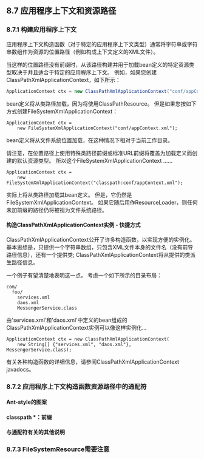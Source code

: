 ## 8.7 应用程序上下文和资源路径

### 8.7.1  构建应用程序上下文

应用程序上下文构造函数（对于特定的应用程序上下文类型）通常将字符串或字符串数组作为资源的位置路径（例如构成上下文定义的XML文件）。

当这样的位置路径没有前缀时，从该路径构建并用于加载bean定义的特定资源类型取决于并且适合于特定的应用程序上下文。 例如，如果您创建ClassPathXmlApplicationContext，如下所示：

```java
ApplicationContext ctx = new ClassPathXmlApplicationContext("conf/appContext.xml");
```

bean定义将从类路径加载，因为将使用ClassPathResource。 但是如果您按如下方式创建FileSystemXmlApplicationContext：

```
ApplicationContext ctx =
    new FileSystemXmlApplicationContext("conf/appContext.xml");
```

bean定义将从文件系统位置加载，在这种情况下相对于当前工作目录。

请注意，在位置路径上使用特殊类路径前缀或标准URL前缀将覆盖为加载定义而创建的默认资源类型。 所以这个FileSystemXmlApplicationContext ......

```
ApplicationContext ctx =
    new FileSystemXmlApplicationContext("classpath:conf/appContext.xml");
```

实际上将从类路径加载其bean定义。 但是，它仍然是FileSystemXmlApplicationContext。 如果它随后用作ResourceLoader，则任何未加前缀的路径仍将被视为文件系统路径。

#### 构造ClassPathXmlApplicationContext实例 - 快捷方式

ClassPathXmlApplicationContext公开了许多构造函数，以实现方便的实例化。 基本思想是，只提供一个字符串数组，只包含XML文件本身的文件名（没有前导路径信息），还有一个提供类; ClassPathXmlApplicationContext将从提供的类派生路径信息。

一个例子有望清楚地表明这一点。 考虑一个如下所示的目录布局：

```
com/
  foo/
    services.xml
    daos.xml
    MessengerService.class
```

由'services.xml'和'daos.xml'中定义的bean组成的ClassPathXmlApplicationContext实例可以像这样实例化...

```
ApplicationContext ctx = new ClassPathXmlApplicationContext(
    new String[] {"services.xml", "daos.xml"}, MessengerService.class);
```

有关各种构造函数的详细信息，请参阅ClassPathXmlApplicationContext javadocs。

### 8.7.2 应用程序上下文构造函数资源路径中的通配符

#### Ant-style的图案

#### classpath \*：前缀

#### 与通配符有关的其他说明

### 8.7.3  FileSystemResource需要注意



